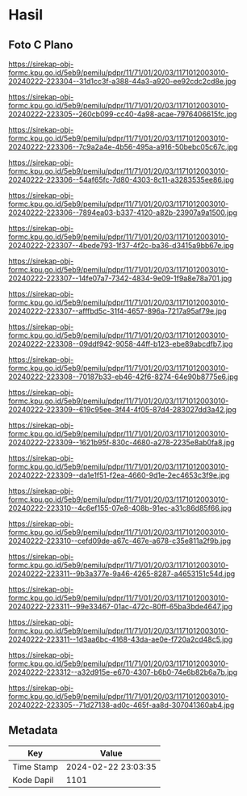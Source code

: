 # Hasil

## Foto C Plano

https://sirekap-obj-formc.kpu.go.id/5eb9/pemilu/pdpr/11/71/01/20/03/1171012003010-20240222-223304--31d1cc3f-a388-44a3-a920-ee92cdc2cd8e.jpg

https://sirekap-obj-formc.kpu.go.id/5eb9/pemilu/pdpr/11/71/01/20/03/1171012003010-20240222-223305--260cb099-cc40-4a98-acae-7976406615fc.jpg

https://sirekap-obj-formc.kpu.go.id/5eb9/pemilu/pdpr/11/71/01/20/03/1171012003010-20240222-223306--7c9a2a4e-4b56-495a-a916-50bebc05c67c.jpg

https://sirekap-obj-formc.kpu.go.id/5eb9/pemilu/pdpr/11/71/01/20/03/1171012003010-20240222-223306--54af65fc-7d80-4303-8c11-a3283535ee86.jpg

https://sirekap-obj-formc.kpu.go.id/5eb9/pemilu/pdpr/11/71/01/20/03/1171012003010-20240222-223306--7894ea03-b337-4120-a82b-23907a9a1500.jpg

https://sirekap-obj-formc.kpu.go.id/5eb9/pemilu/pdpr/11/71/01/20/03/1171012003010-20240222-223307--4bede793-1f37-4f2c-ba36-d3415a9bb67e.jpg

https://sirekap-obj-formc.kpu.go.id/5eb9/pemilu/pdpr/11/71/01/20/03/1171012003010-20240222-223307--14fe07a7-7342-4834-9e09-1f9a8e78a701.jpg

https://sirekap-obj-formc.kpu.go.id/5eb9/pemilu/pdpr/11/71/01/20/03/1171012003010-20240222-223307--afffbd5c-31f4-4657-896a-7217a95af79e.jpg

https://sirekap-obj-formc.kpu.go.id/5eb9/pemilu/pdpr/11/71/01/20/03/1171012003010-20240222-223308--09ddf942-9058-44ff-b123-ebe89abcdfb7.jpg

https://sirekap-obj-formc.kpu.go.id/5eb9/pemilu/pdpr/11/71/01/20/03/1171012003010-20240222-223308--70187b33-eb46-42f6-8274-64e90b8775e6.jpg

https://sirekap-obj-formc.kpu.go.id/5eb9/pemilu/pdpr/11/71/01/20/03/1171012003010-20240222-223309--619c95ee-3f44-4f05-87d4-283027dd3a42.jpg

https://sirekap-obj-formc.kpu.go.id/5eb9/pemilu/pdpr/11/71/01/20/03/1171012003010-20240222-223309--1621b95f-830c-4680-a278-2235e8ab0fa8.jpg

https://sirekap-obj-formc.kpu.go.id/5eb9/pemilu/pdpr/11/71/01/20/03/1171012003010-20240222-223309--da1e1f51-f2ea-4660-9d1e-2ec4653c3f9e.jpg

https://sirekap-obj-formc.kpu.go.id/5eb9/pemilu/pdpr/11/71/01/20/03/1171012003010-20240222-223310--4c6ef155-07e8-408b-91ec-a31c86d85f66.jpg

https://sirekap-obj-formc.kpu.go.id/5eb9/pemilu/pdpr/11/71/01/20/03/1171012003010-20240222-223310--cefd09de-a67c-467e-a678-c35e811a2f9b.jpg

https://sirekap-obj-formc.kpu.go.id/5eb9/pemilu/pdpr/11/71/01/20/03/1171012003010-20240222-223311--9b3a377e-9a46-4265-8287-a4653151c54d.jpg

https://sirekap-obj-formc.kpu.go.id/5eb9/pemilu/pdpr/11/71/01/20/03/1171012003010-20240222-223311--99e33467-01ac-472c-80ff-65ba3bde4647.jpg

https://sirekap-obj-formc.kpu.go.id/5eb9/pemilu/pdpr/11/71/01/20/03/1171012003010-20240222-223311--1d3aa6bc-4168-43da-ae0e-f720a2cd48c5.jpg

https://sirekap-obj-formc.kpu.go.id/5eb9/pemilu/pdpr/11/71/01/20/03/1171012003010-20240222-223312--a32d915e-e670-4307-b6b0-74e6b82b6a7b.jpg

https://sirekap-obj-formc.kpu.go.id/5eb9/pemilu/pdpr/11/71/01/20/03/1171012003010-20240222-223305--71d27138-ad0c-465f-aa8d-307041360ab4.jpg


## Metadata

| Key        | Value               |
| ---------- | ------------------- |
| Time Stamp | 2024-02-22 23:03:35 |
| Kode Dapil | 1101                |




